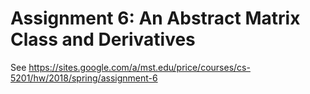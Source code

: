 # Assignment 6: An Abstract Matrix Class and Derivatives

See https://sites.google.com/a/mst.edu/price/courses/cs-5201/hw/2018/spring/assignment-6
